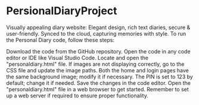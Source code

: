 # PersionalDiaryProject
 Visually appealing diary website: Elegant design, rich text diaries, secure &amp; user-friendly. Synced to the cloud, capturing memories with style.
To run the Personal Diary code, follow these steps:

Download the code from the GitHub repository.
Open the code in any code editor or IDE like Visual Studio Code.
Locate and open the "personaldiary.html" file.
If images are not displaying correctly, go to the CSS file and update the image paths.
Both the home and login pages have the same background image; modify it if necessary.
The PIN is set to 123 by default; change it if needed.
Save the changes in the code editor.
Open the "personaldiary.html" file in a web browser to get started.
Remember to set up a web server if required to ensure proper functionality.
